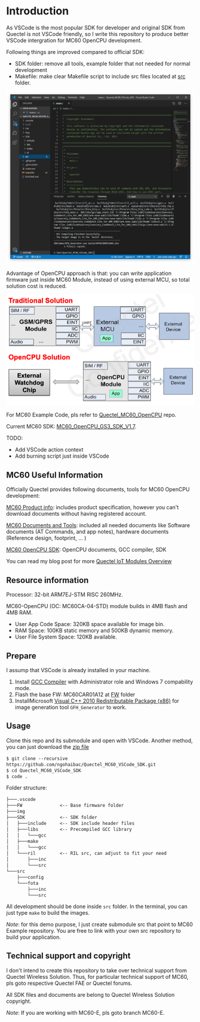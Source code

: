 # Introduction

As VSCode is the most popular SDK for developer and original SDK from Quectel is not VSCode friendly, so I write this repository to produce better VSCode intergration for MC60 OpenCPU development. 

Following things are improved compared to official SDK:
- SDK folder: remove all tools, example folder that not needed for normal development
- Makefile: make clear Makefile script to include src files located at [src](/src) folder.

![MC60 SDK](img/vscode.png)

Advantage of OpenCPU approach is that: you can write application firmware just inside MC60 Module, instead of using external MCU, so total solution cost is reduced. 

![OpenCPU introduction](img/introduction.png)

For MC60 Example Code, pls refer to [Quectel_MC60_OpenCPU](https://github.com/ngohaibac/Quectel_MC60_OpenCPU) repo.

Current MC60 SDK: [MC60_OpenCPU_GS3_SDK_V1.7](http://www.quectel.com/ProductDownload/MC60_OpenCPU_GS3_SDK_V1.7.zip).

TODO:
- Add VSCode action context 
- Add burning script just inside VSCode

## MC60 Useful Information

Officially Quectel provides following documents, tools for MC60 OpenCPU development:

[MC60 Product info](https://www.quectel.com/product/MC60.htm): includes product specification, however you can't download documents without having registered account.   

[MC60 Documents and Tools](https://www.quectel.com/ProductDownload/MC60.html): included all needed documents like Software documents (AT Commands, and app notes), hardware documents (Reference design, footprint, ... )   

[MC60 OpenCPU SDK](https://www.quectel.com/ProductDownload/MC60_OpenCPU_SDK.html): OpenCPU documents, GCC compiler, SDK

You can read my blog post for more [Quectel IoT Modules Overview](https://bacnh.com/quectel-iot-product-overview/)

## Resource information

Processor: 32-bit ARM7EJ-STM RISC 260MHz.

MC60-OpenCPU (OC: MC60CA-04-STD) module builds in 4MB flash and 4MB RAM.
- User App Code Space: 320KB space available for image bin. 
- RAM Space: 100KB static memory and 500KB dynamic memory. 
- User File System Space: 120KB available.

## Prepare

I assump that VSCode is already installed in your machine.

1. Install [GCC Compiler](http://www.quectel.com/ProductDownload/GCC_Compiler_Setup.zip) with Administrator role and Windows 7 compability mode.
2. Flash the base FW: MC60CAR01A12 at [FW](/FW) folder
3. InstallMicrosoft [Visual C++ 2010 Redistributable Package (x86)](https://www.microsoft.com/en-us/download/details.aspx?id=5555) for image generation tool `GFH_Generator` to work.

## Usage

Clone this repo and its submodule and open with VSCode. Another method, you can just download the [zip file](https://github.com/ngohaibac/Quectel_MC60_VSCode_SDK/archive/MC60.zip)

```
$ git clone --recursive https://github.com/ngohaibac/Quectel_MC60_VSCode_SDK.git
$ cd Quectel_MC60_VSCode_SDK
$ code .
```

Folder structure:
```
├───.vscode
├───FW              <-- Base firmware folder
├───img
├───SDK             <-- SDK folder
│   ├───include     <-- SDK include header files
│   ├───libs        <-- Precompiled GCC library
│   │   └───gcc
│   ├───make
│   │   └───gcc
│   └───ril         <-- RIL src, can adjust to fit your need
│       ├───inc
│       └───src
└───src
    ├───config
    └───fota
        ├───inc
        └───src
```

All development should be done inside `src` folder.
In the terminal, you can just type ```make``` to build the images.

*Note*: for this demo purpose, I just create submodule src that point to MC60 Example repository. You are free to link with your own src repository to build your application.

## Technical support and copyright

I don't intend to create this repository to take over technical support from Quectel Wireless Solution. Thus, for particular technical support of MC60, pls goto respective Quectel FAE or Quectel forums.

All SDK files and documents are belong to Quectel Wireless Solution copyright. 

*Note*: If you are working with MC60-E, pls goto branch MC60-E.
